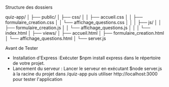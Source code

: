 Structure des dossiers

quiz-app/
│
├── public/
│   ├── css/
│   │   ├── accueil.css
│   │   ├── formulaire_creation.css
│   │   └── affichage_questions.css
│   │
│   ├── js/
│   │   ├── formulaire_creation.js
│   │   └── affichage_questions.js
│   │
│   └── index.html
│
├── views/
│   ├── accueil.html
│   ├── formulaire_creation.html
│   └── affichage_questions.html
│
└── server.js


Avant de Tester
* Installation d'Express :Exécuter $npm install express dans le répertoire de votre projet.
* Lancement du serveur : Lancer le serveur en exécutant $node server.js à la racine du projet dans /quiz-app puis utiliser http://localhost:3000 pour tester l'application 